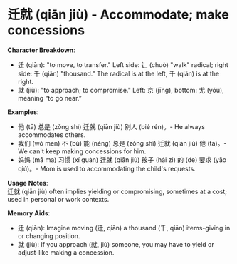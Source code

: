 # **迁就 (qiān jiù) - Accommodate; make concessions**

**Character Breakdown**:  
- 迁 (qiān): "to move, to transfer." Left side: 辶 (chuò) "walk" radical; right side: 千 (qiān) "thousand." The radical is at the left, 千 (qiān) is at the right.  
- 就 (jiù): "to approach; to compromise." Left: 京 (jīng), bottom: 尤 (yóu), meaning “to go near.”

**Examples**:  
- 他 (tā) 总是 (zǒng shì) 迁就 (qiān jiù) 别人 (bié rén)。- He always accommodates others.  
- 我们 (wǒ men) 不 (bù) 能 (néng) 总是 (zǒng shì) 迁就 (qiān jiù) 他 (tā)。- We can't keep making concessions for him.  
- 妈妈 (mā ma) 习惯 (xí guàn) 迁就 (qiān jiù) 孩子 (hái zi) 的 (de) 要求 (yāo qiú)。- Mom is used to accommodating the child's requests.

**Usage Notes**:  
迁就 (qiān jiù) often implies yielding or compromising, sometimes at a cost; used in personal or work contexts.

**Memory Aids**:  
- 迁 (qiān): Imagine moving (迁, qiān) a thousand (千, qiān) items-giving in or changing position.  
- 就 (jiù): If you approach (就, jiù) someone, you may have to yield or adjust-like making a concession.